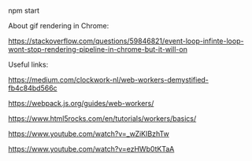 npm start

About gif rendering in Chrome:

https://stackoverflow.com/questions/59846821/event-loop-infinte-loop-wont-stop-rendering-pipeline-in-chrome-but-it-will-on

Useful links:

https://medium.com/clockwork-nl/web-workers-demystified-fb4c84bd566c

https://webpack.js.org/guides/web-workers/

https://www.html5rocks.com/en/tutorials/workers/basics/

https://www.youtube.com/watch?v=_wZiKIBzhTw

https://www.youtube.com/watch?v=ezHWb0tKTaA